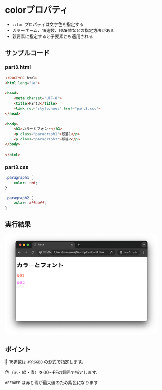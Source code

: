 # colorプロパティ

+ `color` プロパティは文字色を指定する
+ カラーネーム、16進数、RGB値などの指定方法がある
+ 親要素に指定すると子要素にも適用される

## サンプルコード

### part3.html

```html
<!DOCTYPE html>
<html lang="ja">

<head>
    <meta charset="UTF-8">
    <title>Part3</title>
    <link rel="stylesheet" href="part3.css">
</head>

<body>
    <h1>カラーとフォント</h1>
    <p class="paragraph1">段落1</p>
    <p class="paragraph2">段落2</p>
</body>

</html>
```

### part3.css

```css
.paragraph1 {
    color: red;
}

.paragraph2 {
    color: #ff00ff;
}
```

## 実行結果

![](https://raw.githubusercontent.com/murayama333/md2slide/refs/heads/main/md/css/part3/img/01.png)

## ポイント

💬 16進数は `#RRGGBB` の形式で指定します。

色（赤・緑・青）を00〜FFの範囲で指定します。

`#FF00FF` は赤と青が最大値のため紫色になります
